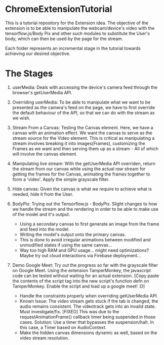 # ChromeExtensionTutorial
This is a tutorial repository for the Extension idea.
The objective of the extension is to be able to manipulate the webcam/device's video with the tensorflow.js/Body Pix
and other such modules to substitute the User's body, which can then be used by the page for the stream.

Each folder represents an incremental stage in the tutorial towards achieving our desired objective.



# The Stages

1. userMedia: Deals with accessing the device's camera feed through the browser's getUserMedia API.

2. Overriding userMedia: To be able to manipulate what we want to be presented as the camera's feed on the page, we have to
first override the default behaviour of the API, so that we can do with the stream as we wish.

3. Stream From a Canvas: Testing the Canvas element. Here, we have a canvas with an animation effect. We want the canvas to
serve as the stream source for the Video element. This is critical as manipulating a stream involves breaking it into images(Frames),
customizing the Frames as we want and then serving them up as a stream - All of which will involve the canvas element.

4. Manipulating live stream: With the getUserMedia API overriden, return the stream from our canvas while using the actual *raw* stream
for getting the frames for the Canvas, animating the frames together to form a 'video'. Apply the simple grayscale filter.

5. Hide canvas: Given the canvas is what *we* require to achieve what is needed, hide it from the User.

6. BodyPix: Trying out the Tensorflow.js - BodyPix. Slight changes to how we handle the stream and the rendering in order to be able to
make use of the model and it's output.
    * Using a secondary canvas to first generate an image from the frame and feed into the model.
    * Writing the model's output onto the primary canvas.
    * This is done to avoid irregular animations between modified and unmodified states if using the same canvas...
    * Way too high RAM and GPU usage... might need optimizations? Maybe try out cloud interactions via 
    Firebase deployment...

7. Demo Google Meet: Try out the progress so far with the grayscale filter on Google Meet. Using the extension TamperMonkey, the javascript code can be tested without waiting for an actual extension. [Copy paste the contents of the script tag into the new script's function defn on TamperMonkey. Enable the script and load up a google meet! :D]
    * Handle the constraints properly when overriding getUserMedia API.
    * Known Issue: The video stream gets stuck if the tab is changed, the audio remains consistent. The videotrack gets into an
    invalid state. Must investigate/fix.
        [FIXED] This was due to the requestAnimationFrame() callback timer being suspended in those cases. 
        Solution: Use a timer that bypasses the suspension/halt. In this case, a Timer based on AudioContext.
    * Make the hidden canvas dimensions dynamic as well, based on the video stream resolution.



 
